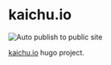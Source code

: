 # kaichu.io

![Auto publish to public site](https://github.com/cage1016/kaichu.io.hugo/workflows/Auto%20publish%20to%20public%20site/badge.svg)

[kaichu.io](https://kaichu.io) hugo project.